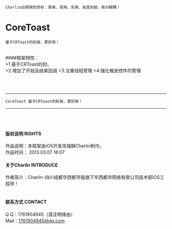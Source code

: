 
    Charlin出框架的目标：简单、易用、实用、高度封装、绝对解耦！

# CoreToast
    基于CRToast的封装，更好用！
<br />
####框架特性：<br />
>1.基于CRToast的封。<br />
>2.增加了开始及结束回调
>3.注重线程管理
>4.强化触发控件的管理




<br /><br />


-----
    CoreToast 基于CRToast的封装，更好用！
-----

<br /><br />

#### 版权说明 RIGHTS <br />
作品说明：本框架由iOS开发攻城狮Charlin制作。<br />
作品时间： 2013.03.07 18:07<br />


#### 关于Chariln INTRODUCE <br />
作者简介：Charlin-四川成都华西都市报旗下华西都市网络有限公司技术部iOS工程师！<br /><br />


#### 联系方式 CONTACT <br />
Q    Q：1761904945（请注明缘由）<br />
Mail：1761904945@qq.com<br />

